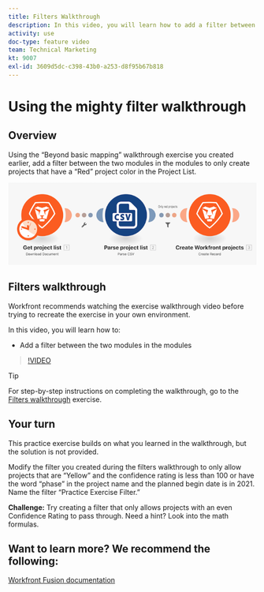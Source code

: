 ```yaml
---
title: Filters Walkthrough
description: In this video, you will learn how to add a filter between the two modules in the modules in [!DNL Adobe Workfront Fusion].
activity: use
doc-type: feature video
team: Technical Marketing
kt: 9007
exl-id: 3609d5dc-c398-43b0-a253-d8f95b67b818
---
```

# Using the mighty filter walkthrough

## Overview

Using the “Beyond basic mapping” walkthrough exercise you created earlier, add a filter between the two modules in the modules to only create projects that have a “Red” project color in the Project List.

![An image of the Fusion scenario](assets/understand-the-basics-2.png)

## Filters walkthrough

Workfront recommends watching the exercise walkthrough video before trying to recreate the exercise in your own environment. 

In this video, you will learn how to:

* Add a filter between the two modules in the modules 

>[!VIDEO](https://video.tv.adobe.com/v/335266/?quality=12)

>[!TIP]
>
>For step-by-step instructions on completing the walkthrough, go to the [Filters walkthrough](https://experienceleague.adobe.com/docs/workfront-learn/tutorials-workfront/fusion/exercises/filters.html?lang=en) exercise.

## Your turn

This practice exercise builds on what you learned in the walkthrough, but the solution is not provided.

Modify the filter you created during the filters walkthrough to only allow projects that are “Yellow” and the confidence rating is less than 100 or have the word “phase” in the project name and the planned begin date is in 2021. Name the filter “Practice Exercise Filter.”

**Challenge:** Try creating a filter that only allows projects with an even Confidence Rating to pass through. Need a hint? Look into the math formulas.

## Want to learn more? We recommend the following:

[Workfront Fusion documentation](https://experienceleague.adobe.com/docs/workfront/using/adobe-workfront-fusion/workfront-fusion-2.html?lang=en)
